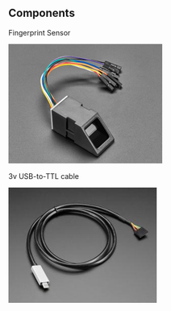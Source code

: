 ## Components ##   
Fingerprint Sensor 

![Sensor](imgs/Sensor.png)

3v USB-to-TTL cable

![3v USB-to-TTL](imgs/usb-ttl.png)
